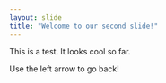 ```yaml
---
layout: slide
title: "Welcome to our second slide!"
---
```

This is a test. It looks cool so far.

Use the left arrow to go back!
